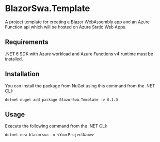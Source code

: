 # BlazorSwa.Template
A project template for creating a Blazor WebAssembly app and an Azure Function api which will be hosted on Azure Static Web Apps.

## Requirements
.NET 6 SDK with Azure workload and Azure Functions v4 runtime must be installed.

## Installation
You can install the package from NuGet using this command from the .NET CLI:
```
dotnet nuget add package BlazorSwa.Template -v 0.1.0
```

## Usage
Execute the following command from the .NET CLI:
```
dotnet new blazorswa -n <YourProjectName>
```
